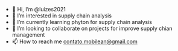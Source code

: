 - 👋 Hi, I’m @luizes2021
- 👀 I’m interested in supply chain analysis
- 🌱 I’m currently learning phyton for supply chain analysis
- 💞️ I’m looking to collaborate on projects for improve supply chian management
- 📫 How to reach me contato.mobilean@gmail.com

<!---
luizes2021/luizes2021 is a ✨ special ✨ repository because its `README.md` (this file) appears on your GitHub profile.
You can click the Preview link to take a look at your changes.
--->

